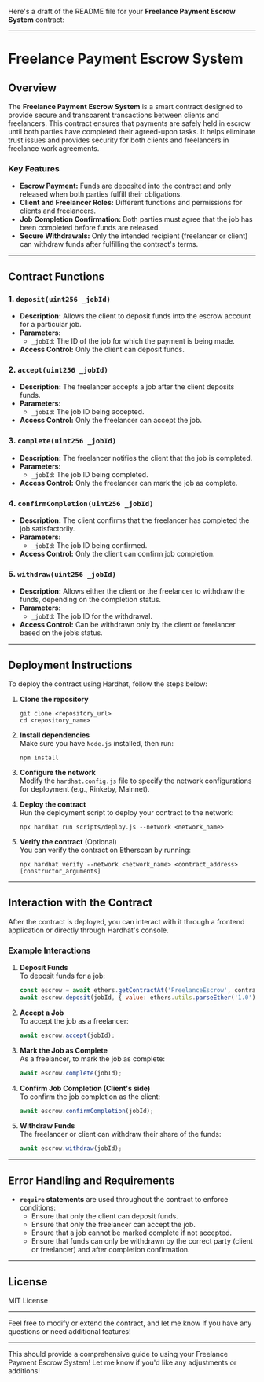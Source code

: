 Here's a draft of the README file for your **Freelance Payment Escrow System** contract:

---

# **Freelance Payment Escrow System**

## **Overview**

The **Freelance Payment Escrow System** is a smart contract designed to provide secure and transparent transactions between clients and freelancers. This contract ensures that payments are safely held in escrow until both parties have completed their agreed-upon tasks. It helps eliminate trust issues and provides security for both clients and freelancers in freelance work agreements.

### **Key Features**
- **Escrow Payment:** Funds are deposited into the contract and only released when both parties fulfill their obligations.
- **Client and Freelancer Roles:** Different functions and permissions for clients and freelancers.
- **Job Completion Confirmation:** Both parties must agree that the job has been completed before funds are released.
- **Secure Withdrawals:** Only the intended recipient (freelancer or client) can withdraw funds after fulfilling the contract's terms.

---

## **Contract Functions**

### 1. **`deposit(uint256 _jobId)`**  
   - **Description:** Allows the client to deposit funds into the escrow account for a particular job.  
   - **Parameters:**  
     - `_jobId`: The ID of the job for which the payment is being made.  
   - **Access Control:** Only the client can deposit funds.

### 2. **`accept(uint256 _jobId)`**  
   - **Description:** The freelancer accepts a job after the client deposits funds.  
   - **Parameters:**  
     - `_jobId`: The job ID being accepted.  
   - **Access Control:** Only the freelancer can accept the job.

### 3. **`complete(uint256 _jobId)`**  
   - **Description:** The freelancer notifies the client that the job is completed.  
   - **Parameters:**  
     - `_jobId`: The job ID being completed.  
   - **Access Control:** Only the freelancer can mark the job as complete.

### 4. **`confirmCompletion(uint256 _jobId)`**  
   - **Description:** The client confirms that the freelancer has completed the job satisfactorily.  
   - **Parameters:**  
     - `_jobId`: The job ID being confirmed.  
   - **Access Control:** Only the client can confirm job completion.

### 5. **`withdraw(uint256 _jobId)`**  
   - **Description:** Allows either the client or the freelancer to withdraw the funds, depending on the completion status.  
   - **Parameters:**  
     - `_jobId`: The job ID for the withdrawal.  
   - **Access Control:** Can be withdrawn only by the client or freelancer based on the job’s status.

---

## **Deployment Instructions**

To deploy the contract using Hardhat, follow the steps below:

1. **Clone the repository**  
   ```
   git clone <repository_url>
   cd <repository_name>
   ```

2. **Install dependencies**  
   Make sure you have `Node.js` installed, then run:
   ```
   npm install
   ```

3. **Configure the network**  
   Modify the `hardhat.config.js` file to specify the network configurations for deployment (e.g., Rinkeby, Mainnet).

4. **Deploy the contract**  
   Run the deployment script to deploy your contract to the network:
   ```
   npx hardhat run scripts/deploy.js --network <network_name>
   ```

5. **Verify the contract** (Optional)  
   You can verify the contract on Etherscan by running:
   ```
   npx hardhat verify --network <network_name> <contract_address> [constructor_arguments]
   ```

---

## **Interaction with the Contract**

After the contract is deployed, you can interact with it through a frontend application or directly through Hardhat's console.

### Example Interactions

1. **Deposit Funds**  
   To deposit funds for a job:
   ```javascript
   const escrow = await ethers.getContractAt('FreelanceEscrow', contractAddress);
   await escrow.deposit(jobId, { value: ethers.utils.parseEther('1.0') });
   ```

2. **Accept a Job**  
   To accept the job as a freelancer:
   ```javascript
   await escrow.accept(jobId);
   ```

3. **Mark the Job as Complete**  
   As a freelancer, to mark the job as complete:
   ```javascript
   await escrow.complete(jobId);
   ```

4. **Confirm Job Completion (Client's side)**  
   To confirm the job completion as the client:
   ```javascript
   await escrow.confirmCompletion(jobId);
   ```

5. **Withdraw Funds**  
   The freelancer or client can withdraw their share of the funds:
   ```javascript
   await escrow.withdraw(jobId);
   ```

---

## **Error Handling and Requirements**

- **`require` statements** are used throughout the contract to enforce conditions:
  - Ensure that only the client can deposit funds.
  - Ensure that only the freelancer can accept the job.
  - Ensure that a job cannot be marked complete if not accepted.
  - Ensure that funds can only be withdrawn by the correct party (client or freelancer) and after completion confirmation.

---

## **License**

MIT License

---

Feel free to modify or extend the contract, and let me know if you have any questions or need additional features!

---

This should provide a comprehensive guide to using your Freelance Payment Escrow System! Let me know if you'd like any adjustments or additions!
